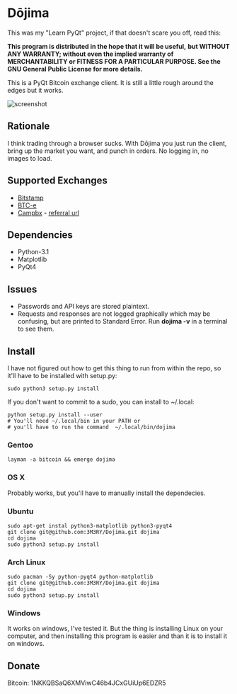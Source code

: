 # Dōjima

This was my "Learn PyQt" project, if that doesn't scare you off,
read this:

**This program is distributed in the hope that it will be useful,**
**but WITHOUT ANY WARRANTY; without even the implied warranty of**
**MERCHANTABILITY or FITNESS FOR A PARTICULAR PURPOSE.  See the**
**GNU General Public License for more details.**

This is a PyQt Bitcoin exchange client. It is still a little rough 
around the edges but it works. 

![screenshot](http://image.bayimg.com/b7560fe98133c157eeff5cfcf767f2b2dc0815a0.jpg)

## Rationale
I think trading through a browser sucks. With Dōjima you just run 
the client, bring up the market you want, and punch in orders. 
No logging in, no images to load.

## Supported Exchanges

 - [Bitstamp](https://www.bitstamp.net/)
 - [BTC-e](https://btc-e.com/)
 - [Campbx](https://campbx.com/) - [referral url](https://campbx.com/register.php?r=P3hAnksjDmY)

## Dependencies
 - Python-3.1
 - Matplotlib
 - PyQt4

## Issues
 - Passwords and API keys are stored plaintext.
 - Requests and responses are not logged graphically which may be
   confusing, but are printed to Standard Error. Run **dojima -v**
   in a terminal to see them.

## Install
I have not figured out how to get this thing to run from
within the repo, so it'll have to be installed with setup.py:

    sudo python3 setup.py install

If you don't want to commit to a sudo, you can install to ~/.local:

    python setup.py install --user
    # You'll need ~/.local/bin in your PATH or 
    # you'll have to run the command  ~/.local/bin/dojima

### Gentoo
    layman -a bitcoin && emerge dojima

### OS X
Probably works, but you'll have to manually install the dependecies.

### Ubuntu
    sudo apt-get instal python3-matplotlib python3-pyqt4
    git clone git@github.com:3M3RY/Dojima.git dojima
    cd dojima
    sudo python3 setup.py install

### Arch Linux
    sudo pacman -Sy python-pyqt4 python-matplotlib
    git clone git@github.com:3M3RY/Dojima.git dojima
    cd dojima
    sudo python3 setup.py install

### Windows
It works on windows, I've tested it. But the thing is installing 
Linux on your computer, and then installing this program is easier 
and than it is to install it on windows.

## Donate
Bitcoin: 1NKKQBSaQ6XMViwC46b4JCxGUiUp6EDZR5
